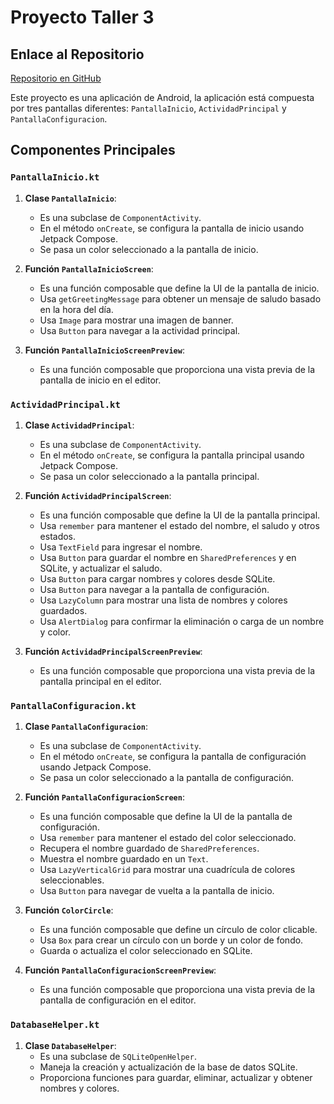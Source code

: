 # Proyecto Taller 3

## Enlace al Repositorio

[Repositorio en GitHub](https://github.com/jmartter/Taller_3.git)

Este proyecto es una aplicación de Android, la aplicación está compuesta por tres pantallas diferentes: `PantallaInicio`, `ActividadPrincipal` y `PantallaConfiguracion`.

## Componentes Principales

### `PantallaInicio.kt`

1. **Clase `PantallaInicio`**:
   - Es una subclase de `ComponentActivity`.
   - En el método `onCreate`, se configura la pantalla de inicio usando Jetpack Compose.
   - Se pasa un color seleccionado a la pantalla de inicio.

2. **Función `PantallaInicioScreen`**:
   - Es una función composable que define la UI de la pantalla de inicio.
   - Usa `getGreetingMessage` para obtener un mensaje de saludo basado en la hora del día.
   - Usa `Image` para mostrar una imagen de banner.
   - Usa `Button` para navegar a la actividad principal.

3. **Función `PantallaInicioScreenPreview`**:
   - Es una función composable que proporciona una vista previa de la pantalla de inicio en el editor.

### `ActividadPrincipal.kt`

1. **Clase `ActividadPrincipal`**:
   - Es una subclase de `ComponentActivity`.
   - En el método `onCreate`, se configura la pantalla principal usando Jetpack Compose.
   - Se pasa un color seleccionado a la pantalla principal.

2. **Función `ActividadPrincipalScreen`**:
   - Es una función composable que define la UI de la pantalla principal.
   - Usa `remember` para mantener el estado del nombre, el saludo y otros estados.
   - Usa `TextField` para ingresar el nombre.
   - Usa `Button` para guardar el nombre en `SharedPreferences` y en SQLite, y actualizar el saludo.
   - Usa `Button` para cargar nombres y colores desde SQLite.
   - Usa `Button` para navegar a la pantalla de configuración.
   - Usa `LazyColumn` para mostrar una lista de nombres y colores guardados.
   - Usa `AlertDialog` para confirmar la eliminación o carga de un nombre y color.

3. **Función `ActividadPrincipalScreenPreview`**:
   - Es una función composable que proporciona una vista previa de la pantalla principal en el editor.

### `PantallaConfiguracion.kt`

1. **Clase `PantallaConfiguracion`**:
   - Es una subclase de `ComponentActivity`.
   - En el método `onCreate`, se configura la pantalla de configuración usando Jetpack Compose.
   - Se pasa un color seleccionado a la pantalla de configuración.

2. **Función `PantallaConfiguracionScreen`**:
   - Es una función composable que define la UI de la pantalla de configuración.
   - Usa `remember` para mantener el estado del color seleccionado.
   - Recupera el nombre guardado de `SharedPreferences`.
   - Muestra el nombre guardado en un `Text`.
   - Usa `LazyVerticalGrid` para mostrar una cuadrícula de colores seleccionables.
   - Usa `Button` para navegar de vuelta a la pantalla de inicio.

3. **Función `ColorCircle`**:
   - Es una función composable que define un círculo de color clicable.
   - Usa `Box` para crear un círculo con un borde y un color de fondo.
   - Guarda o actualiza el color seleccionado en SQLite.

4. **Función `PantallaConfiguracionScreenPreview`**:
   - Es una función composable que proporciona una vista previa de la pantalla de configuración en el editor.

### `DatabaseHelper.kt`

1. **Clase `DatabaseHelper`**:
   - Es una subclase de `SQLiteOpenHelper`.
   - Maneja la creación y actualización de la base de datos SQLite.
   - Proporciona funciones para guardar, eliminar, actualizar y obtener nombres y colores.
